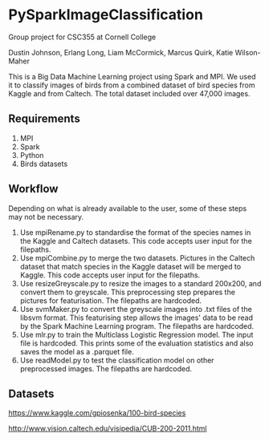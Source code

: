 # PySparkImageClassification
Group project for CSC355 at Cornell College

Dustin Johnson, Erlang Long, Liam McCormick, Marcus Quirk, Katie Wilson-Maher

This is a Big Data Machine Learning project using Spark and MPI. We used it to classify images of birds from a combined dataset of bird species from Kaggle and from Caltech.
The total dataset included over 47,000 images.

## Requirements

1. MPI
2. Spark
3. Python
4. Birds datasets


## Workflow
Depending on what is already available to the user, some of these steps may not be necessary.

1. Use mpiRename.py to standardise the format of the species names in the Kaggle and Caltech datasets. This code accepts user input for the filepaths.
2. Use mpiCombine.py to merge the two datasets. Pictures in the Caltech dataset that match species in the Kaggle dataset will be merged to Kaggle. This code accepts user input for the filepaths.
3. Use resizeGreyscale.py to resize the images to a standard 200x200, and convert them to greyscale. This preprocessing step prepares the pictures for featurisation. The filepaths are hardcoded.
4. Use svmMaker.py to convert the greyscale images into .txt files of the libsvm format. This featurising step allows the images' data to be read by the Spark Machine Learning program. The filepaths are hardcoded.
5. Use mlr.py to train the Multiclass Logistic Regression model. The input file is hardcoded. This prints some of the evaluation statistics and also saves the model as a .parquet file.
6. Use readModel.py to test the classification model on other preprocessed images. The filepaths are hardcoded.

## Datasets
https://www.kaggle.com/gpiosenka/100-bird-species

http://www.vision.caltech.edu/visipedia/CUB-200-2011.html
